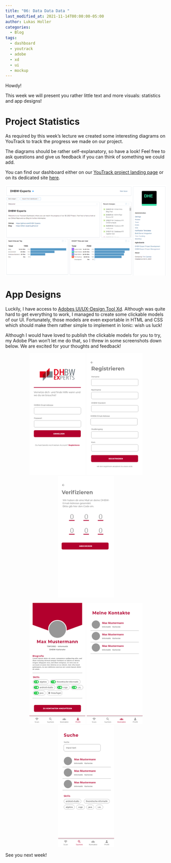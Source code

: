 ```yaml
---
title: "06: Data Data Data "
last_modified_at: 2021-11-14T00:00:00-05:00
author: Lukas Holler
categories:
  - Blog
tags:
  - dashboard
  - youtrack
  - adobe
  - xd
  - ui
  - mockup
---
```


Howdy!

This week we will present you rather little text and more visuals: statistics and app designs!

# Project Statistics

As required by this week’s lecture we created some interesting diagrams on YouTrack to track the progress we made on our project.

The diagrams should be rather self-explanatory, so have a look! Feel free to ask questions and give us feedback if you can think of something we could add.

You can find our dashboard either on our [YouTrack project landing page](https://dhbw-karlsruhe.myjetbrains.com/youtrack/projects/a083958c-208a-4101-ae18-0a908553b15d) or on its dedicated site [here](https://dhbw-karlsruhe.myjetbrains.com/youtrack/dashboard?id=f7adb58a-d837-4096-9bb0-dd0ca3529ab0).

![Dashboard](/assets/images/YouTrack-dashboard.png)

# App Designs

Luckily, I have access to [Adobes UI/UX-Design Tool Xd](https://www.adobe.com/de/products/xd.html). Although was quite hard to get everything to work, I managed to create some clickable models of our UI. Fortunately, those models are even exportable in HTML and CSS which should make them rather simple to implement in Ionic: wish us luck!

Although I would have loved to publish the clickable models for you to try, my Adobe Plan won’t let me do that, so I threw in some screenshots down below. We are excited for your thoughts and feedback!

<p align="middle">
  <img src="https://raw.githubusercontent.com/DHBW-Experts/documents/main/UI/Anmelden.png" width="175" />
  <img src="https://raw.githubusercontent.com/DHBW-Experts/documents/main/UI/Registrieren.png" width="175" /> 
  <img src="https://raw.githubusercontent.com/DHBW-Experts/documents/main/UI/Verifizieren.png" width="175" />
</p>
<p align="middle">
  <img src="https://raw.githubusercontent.com/DHBW-Experts/documents/main/UI/Profil.png" width="175" />
  <img src="https://raw.githubusercontent.com/DHBW-Experts/documents/main/UI/Kontakte.png" width="175" /> 
  <img src="https://raw.githubusercontent.com/DHBW-Experts/documents/main/UI/Suche.png" width="175" />
</p>

See you next week!
